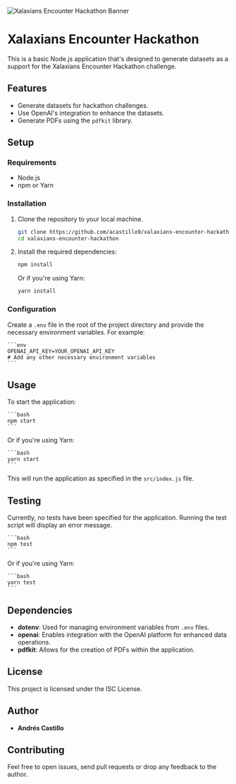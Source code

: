 ![Xalaxians Encounter Hackathon Banner](https://github.com/acastillo9/xalaxians-encounter-hackathon/assets/12093565/59f31b79-dc27-46ae-9158-adbe29c09964)

# Xalaxians Encounter Hackathon

This is a basic Node.js application that's designed to generate datasets as a support for the Xalaxians Encounter Hackathon challenge.

## Features

- Generate datasets for hackathon challenges.
- Use OpenAI's integration to enhance the datasets.
- Generate PDFs using the `pdfkit` library.

## Setup

### Requirements

- Node.js
- npm or Yarn

### Installation

1. Clone the repository to your local machine.

    ```bash
    git clone https://github.com/acastillo9/xalaxians-encounter-hackathon.git
    cd xalaxians-encounter-hackathon
    ```

2. Install the required dependencies:

    ```bash
    npm install
    ```

    Or if you're using Yarn:

    ```bash
    yarn install
    ```

### Configuration

Create a `.env` file in the root of the project directory and provide the necessary environment variables. For example:

    ```env
    OPENAI_API_KEY=YOUR_OPENAI_API_KEY
    # Add any other necessary environment variables
    ```

## Usage

To start the application:

    ```bash
    npm start
    ```

Or if you're using Yarn:

    ```bash
    yarn start
    ```

This will run the application as specified in the `src/index.js` file.

## Testing

Currently, no tests have been specified for the application. Running the test script will display an error message.

    ```bash
    npm test
    ```

Or if you're using Yarn:

    ```bash
    yarn test
    ```

## Dependencies

- **dotenv**: Used for managing environment variables from `.env` files.
- **openai**: Enables integration with the OpenAI platform for enhanced data operations.
- **pdfkit**: Allows for the creation of PDFs within the application.

## License

This project is licensed under the ISC License.

## Author

- **Andrés Castillo**

## Contributing

Feel free to open issues, send pull requests or drop any feedback to the author.
